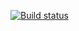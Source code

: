 [![Build status](https://ci.appveyor.com/api/projects/status/rm5eavl9ei7yabjq?svg=true)](https://ci.appveyor.com/project/Irina04041987/hw-ci-1-2)

